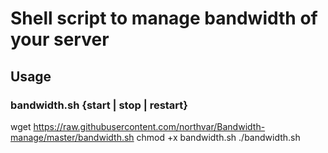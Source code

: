 #  Shell script to manage bandwidth of your server 
## Usage
### bandwidth.sh {start | stop | restart}

wget https://raw.githubusercontent.com/northvar/Bandwidth-manage/master/bandwidth.sh
chmod +x bandwidth.sh
./bandwidth.sh
